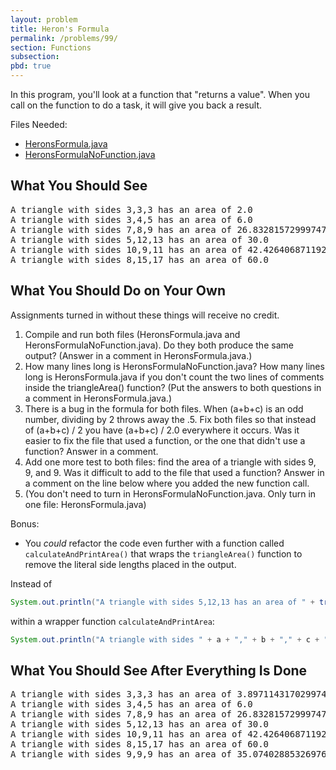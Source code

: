 ```yaml
---
layout: problem
title: Heron's Formula
permalink: /problems/99/
section: Functions
subsection:
pbd: true
---
```

In this program, you'll look at a function that "returns a value". When you call on the function to do a task, it will give you back a result.

Files Needed:
- [HeronsFormula.java](/proplem-files/99/HeronsFormula.java)
- [HeronsFormulaNoFunction.java](/proplem-files/99/HeronsFormulaNoFunction.java)


## What You Should See
<pre class="terminal">
A triangle with sides 3,3,3 has an area of 2.0
A triangle with sides 3,4,5 has an area of 6.0
A triangle with sides 7,8,9 has an area of 26.832815729997478
A triangle with sides 5,12,13 has an area of 30.0
A triangle with sides 10,9,11 has an area of 42.42640687119285
A triangle with sides 8,15,17 has an area of 60.0
</pre>

## What You Should Do on Your Own
Assignments turned in without these things will receive no credit.

1. Compile and run both files (HeronsFormula.java and HeronsFormulaNoFunction.java). Do they both produce the same output? (Answer in a comment in HeronsFormula.java.)
2. How many lines long is HeronsFormulaNoFunction.java? How many lines long is HeronsFormula.java if you don't count the two lines of comments inside the triangleArea() function? (Put the answers to both questions in a comment in HeronsFormula.java.)
3. There is a bug in the formula for both files. When (a+b+c) is an odd number, dividing by 2 throws away the .5. Fix both files so that instead of (a+b+c) / 2 you have (a+b+c) / 2.0 everywhere it occurs. Was it easier to fix the file that used a function, or the one that didn't use a function? Answer in a comment.
4. Add one more test to both files: find the area of a triangle with sides 9, 9, and 9. Was it difficult to add to the file that used a function? Answer in a comment on the line below where you added the new function call.
5. (You don't need to turn in HeronsFormulaNoFunction.java. Only turn in one file: HeronsFormula.java)

Bonus:
- You *could* refactor the code even further with a function called `calculateAndPrintArea()` 
that wraps the `triangleArea()` function to remove the literal side lengths placed in
the output.

Instead of

```java
System.out.println("A triangle with sides 5,12,13 has an area of " + triangleArea(5, 12, 13));
```

within a wrapper function `calculateAndPrintArea`:
```java
System.out.println("A triangle with sides " + a + "," + b + "," + c + " has an area of " + triangleArea(a, b, c));
```

## What You Should See After Everything Is Done

<pre class="terminal">
A triangle with sides 3,3,3 has an area of 3.897114317029974
A triangle with sides 3,4,5 has an area of 6.0
A triangle with sides 7,8,9 has an area of 26.832815729997478
A triangle with sides 5,12,13 has an area of 30.0
A triangle with sides 10,9,11 has an area of 42.42640687119285
A triangle with sides 8,15,17 has an area of 60.0
A triangle with sides 9,9,9 has an area of 35.074028853269766
</pre>